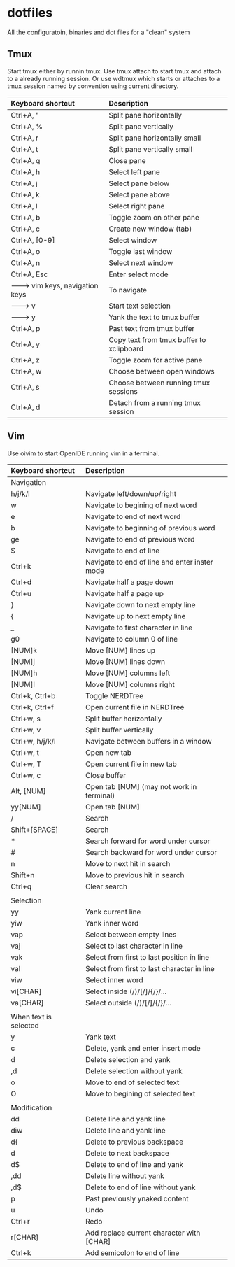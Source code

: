 # dotfiles
All the configuratoin, binaries and dot files for a "clean" system

## Tmux
Start tmux either by runnin tmux. Use tmux attach to start tmux and attach to a already running session. Or use wdtmux which starts or attaches to a tmux session named by convention using current directory.

| Keyboard shortcut                         | Description                                     |
|:------------------------------------------|:------------------------------------------------|
| Ctrl+A, "                                 | Split pane horizontally                         |
| Ctrl+A, %                                 | Split pane vertically                           |
| Ctrl+A, r                                 | Split pane horizontally small                   |
| Ctrl+A, t                                 | Split pane vertically small                     |
| Ctrl+A, q                                 | Close pane                                      |
| Ctrl+A, h                                 | Select left pane                                |
| Ctrl+A, j                                 | Select pane below                               |
| Ctrl+A, k                                 | Select pane above                               |
| Ctrl+A, l                                 | Select right pane                               |
| Ctrl+A, b                                 | Toggle zoom on other pane                       |
| Ctrl+A, c                                 | Create new window (tab)                         |
| Ctrl+A, [0-9]                             | Select window                                   |
| Ctrl+A, o                                 | Toggle last window                              |
| Ctrl+A, n                                 | Select next window                              |
| Ctrl+A, Esc                               | Enter select mode                               |
| ---> vim keys, navigation keys            | To navigate                                     |
| ---> v                                    | Start text selection                            |
| ---> y                                    | Yank the text to tmux buffer                    |
| Ctrl+A, p                                 | Past text from tmux buffer                      |
| Ctrl+A, y                                 | Copy text from tmux buffer to xclipboard        |
| Ctrl+A, z                                 | Toggle zoom for active pane                     |
| Ctrl+A, w                                 | Choose between open windows                     |
| Ctrl+A, s                                 | Choose between running tmux sessions            |
| Ctrl+A, d                                 | Detach from a running tmux session              |

## Vim
Use oivim to start OpenIDE running vim in a terminal.

| Keyboard shortcut                         | Description                                     |
|:------------------------------------------|:------------------------------------------------|
| Navigation                                |                                                 |
| h/j/k/l                                   | Navigate left/down/up/right                     |
| w                                         | Navigate to begining of next word               |
| e                                         | Navigate to end of next word                    |
| b                                         | Navigate to beginning of previous word          |
| ge                                        | Navigate to end of previous word                |
| $                                         | Navigate to end of line                         |
| Ctrl+k                                    | Navigate to end of line and enter inster mode   |
| Ctrl+d                                    | Navigate half a page down                       |
| Ctrl+u                                    | Navigate half a page up                         |
| }                                         | Navigate down to next empty line                |
| {                                         | Navigate up to next empty line                  |
| _                                         | Navigate to first character in line             |
| g0                                        | Navigate to column 0 of line                    |
| [NUM]k                                    | Move [NUM] lines up                             |
| [NUM]j                                    | Move [NUM] lines down                           |
| [NUM]h                                    | Move [NUM] columns left                         |
| [NUM]l                                    | Move [NUM] columns right                        |
| Ctrl+k, Ctrl+b                            | Toggle NERDTree                                 |
| Ctrl+k, Ctrl+f                            | Open current file in NERDTree                   |
| Ctrl+w, s                                 | Split buffer horizontally                       |
| Ctrl+w, v                                 | Split buffer vertically                         |
| Ctrl+w, h/j/k/l                           | Navigate between buffers in a window            |
| Ctrl+w, t                                 | Open new tab                                    |
| Ctrl+w, T                                 | Open current file in new tab                    |
| Ctrl+w, c                                 | Close buffer                                    |
| Alt, [NUM]                                | Open tab [NUM] (may not work in terminal)       |
| yy[NUM]                                   | Open tab [NUM]                                  |
| /                                         | Search                                          |
| Shift+[SPACE]                             | Search                                          |
| *                                         | Search forward for word under cursor            |
| #                                         | Search backward for word under cursor           |
| n                                         | Move to next hit in search                      |
| Shift+n                                   | Move to previous hit in search                  |
| Ctrl+q                                    | Clear search                                    |
|                                           |                                                 |
| Selection                                 |                                                 |
| yy                                        | Yank current line                               |
| yiw                                       | Yank inner word                                 |
| vap                                       | Select between empty lines                      |
| vaj                                       | Select to last character in line                |
| vak                                       | Select from first to last position in line      |
| val                                       | Select from first to last character in line     |
| viw                                       | Select inner word                               |
| vi[CHAR]                                  | Select inside (/)/[/]/{/}/...                   |
| va[CHAR]                                  | Select outside (/)/[/]/{/}/...                  |
|                                           |                                                 |
| When text is selected                     |                                                 |
| y                                         | Yank text                                       |
| c                                         | Delete, yank and enter insert mode              |
| d                                         | Delete selection and yank                       |
| ,d                                        | Delete selection without yank                   |
| o                                         | Move to end of selected text                    |
| O                                         | Move to begining of selected text               |
|                                           |                                                 |
| Modification                              |                                                 |
| dd                                        | Delete line and yank line                       |
| diw                                       | Delete line and yank line                       |
| d{                                        | Delete to previous backspace                    |
| d                                         | Delete to next backspace                        |
| d$                                        | Delete to end of line and yank                  |
| ,dd                                       | Delete line without yank                        |
| ,d$                                       | Delete to end of line without yank              |
| p                                         | Past previously ynaked content                  |
| u                                         | Undo                                            |
| Ctrl+r                                    | Redo                                            |
| r[CHAR]                                   | Add replace current character with [CHAR]       |
| Ctrl+k                                    | Add semicolon to end of line                    |

